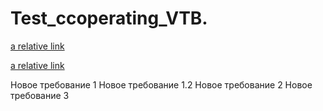 # Test_ccoperating_VTB.

[a relative link](Untitled-2.md)

[a relative link](katalog1/file123.md)

Новое требование 1
Новое требование 1.2
Новое требование 2
Новое требование 3
